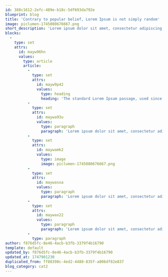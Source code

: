 ```yaml
---
id: 388c1612-2efc-489e-b18c-5df693da792e
blueprint: blog
title: 'Contrary to popular belief, Lorem Ipsum is not simply random'
image: piclumen-1745080676667.png
short_description: 'Lorem ipsum dolor sit amet, consectetur adipiscing elit, sed do eiusmod tempor incididunt ut labore et dolore magna aliqua. Ut enim ad minim veniam, quis nostrud exercitation ullamco laboris nisi ut aliquip ex ea commodo consequat'
blocks:
  -
    type: set
    attrs:
      id: mayw96hn
      values:
        type: article
        article:
          -
            type: set
            attrs:
              id: mayw9p42
              values:
                type: heading
                heading: 'The standard Lorem Ipsum passage, used since the 1500s'
          -
            type: set
            attrs:
              id: maywa93u
              values:
                type: paragraph
                paragraph: 'Lorem ipsum dolor sit amet, consectetur adipiscing elit, sed do eiusmod tempor incididunt ut labore et dolore magna aliqua. Ut enim ad minim veniam, quis nostrud exercitation ullamco laboris nisi ut aliquip ex ea commodo consequat. Duis aute irure dolor in reprehenderit in voluptate velit esse cillum dolore eu fugiat nulla pariatur. Excepteur sint occaecat cupidatat non proident, sunt in culpa qui officia deserunt mollit anim id est laborum.'
          -
            type: set
            attrs:
              id: maywamk2
              values:
                type: image
                image: piclumen-1745080676667.png
          -
            type: set
            attrs:
              id: maywasoa
              values:
                type: paragraph
                paragraph: 'Lorem ipsum dolor sit amet, consectetur adipiscing elit, sed do eiusmod tempor incididunt ut labore et dolore magna aliqua. Ut enim ad minim veniam, quis nostrud exercitation ullamco laboris nisi ut aliquip ex ea commodo consequat. Duis aute irure dolor in reprehenderit in voluptate velit esse cillum dolore eu fugiat nulla pariatur. Excepteur sint occaecat cupidatat non proident, sunt in culpa qui officia deserunt mollit anim id est laborum.'
          -
            type: set
            attrs:
              id: maywax22
              values:
                type: paragraph
                paragraph: 'Lorem ipsum dolor sit amet, consectetur adipiscing elit, sed do eiusmod tempor incididunt ut labore et dolore magna aliqua. Ut enim ad minim veniam, quis nostrud exercitation ullamco laboris nisi ut aliquip ex ea commodo consequat. Duis aute irure dolor in reprehenderit in voluptate velit esse cillum dolore eu fugiat nulla pariatur. Excepteur sint occaecat cupidatat non proident, sunt in culpa qui officia deserunt mollit anim id est laborum.'
          -
            type: paragraph
author: f876d5fc-8e46-4acb-b3fb-3379f4b16790
template: default
updated_by: f876d5fc-8e46-4acb-b3fb-3379f4b16790
updated_at: 1747901230
duplicated_from: ff88398c-4ed2-4480-835f-a806df82e837
blog_category: cat2
---
```

